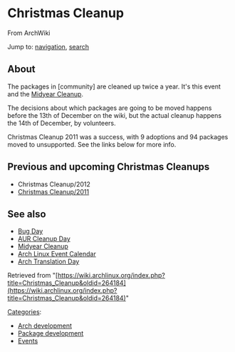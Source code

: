 # Christmas Cleanup

From ArchWiki

Jump to: [navigation](#column-one), [search](#searchInput)

## About

The packages in [community] are cleaned up twice a year. It's this event and the [Midyear Cleanup](/index.php/Midyear_Cleanup "Midyear Cleanup").

The decisions about which packages are going to be moved happens before the 13th of December on the wiki, but the actual cleanup happens the 14th of December, by volunteers.

Christmas Cleanup 2011 was a success, with 9 adoptions and 94 packages moved to unsupported. See the links below for more info.

## Previous and upcoming Christmas Cleanups

*   Christmas Cleanup/2012
*   [Christmas Cleanup/2011](/index.php/Christmas_Cleanup/2011 "Christmas Cleanup/2011")

## See also

*   [Bug Day](/index.php/Bug_Day "Bug Day")
*   [AUR Cleanup Day](/index.php/AUR_Cleanup_Day "AUR Cleanup Day")
*   [Midyear Cleanup](/index.php/Midyear_Cleanup "Midyear Cleanup")
*   [Arch Linux Event Calendar](/index.php/Arch_Linux_Event_Calendar "Arch Linux Event Calendar")
*   [Arch Translation Day](/index.php/Arch_Translation_Day "Arch Translation Day")

Retrieved from "[https://wiki.archlinux.org/index.php?title=Christmas_Cleanup&oldid=264184](https://wiki.archlinux.org/index.php?title=Christmas_Cleanup&oldid=264184)"

[Categories](/index.php/Special:Categories "Special:Categories"):

*   [Arch development](/index.php/Category:Arch_development "Category:Arch development")
*   [Package development](/index.php/Category:Package_development "Category:Package development")
*   [Events](/index.php/Category:Events "Category:Events")